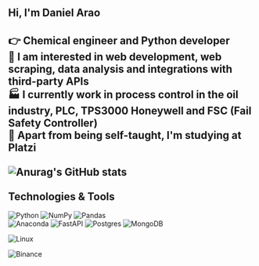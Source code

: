  Hi, I'm Daniel Arao 
 ------
:point_right: Chemical engineer and Python developer <br />
:runner: I am interested in web development, web scraping, data analysis and integrations with third-party APIs <br />
:factory: I currently work in process control in the oil industry, PLC, TPS3000 Honeywell and FSC (Fail Safety Controller) <br />
🦾 Apart from being self-taught, I'm studying at Platzi <br />
<br />
![Anurag's GitHub stats](https://github-readme-stats.vercel.app/api?username=araod14&show_icons=true&theme=merko)<br />
<br />
Technologies & Tools
------
![Python](https://img.shields.io/badge/python-3670A0?style=for-the-badge&logo=python&logoColor=ffdd54)
![NumPy](https://img.shields.io/badge/numpy-%23013243.svg?style=for-the-badge&logo=numpy&logoColor=white)
![Pandas](https://img.shields.io/badge/pandas-%23150458.svg?style=for-the-badge&logo=pandas&logoColor=white)  
![Anaconda](https://img.shields.io/badge/Anaconda-%2344A833.svg?style=for-the-badge&logo=anaconda&logoColor=white)
![FastAPI](https://img.shields.io/badge/FastAPI-005571?style=for-the-badge&logo=fastapi)
![Postgres](https://img.shields.io/badge/postgres-%23316192.svg?style=for-the-badge&logo=postgresql&logoColor=white)
![MongoDB](https://img.shields.io/badge/MongoDB-%234ea94b.svg?style=for-the-badge&logo=mongodb&logoColor=white)

![Linux](https://img.shields.io/badge/Linux-FCC624?style=for-the-badge&logo=linux&logoColor=black)
  
![Binance](https://img.shields.io/badge/Binance-FCD535?style=for-the-badge&logo=binance&logoColor=white)


<!---
araod14/araod14 is a ✨ special ✨ repository because its `README.md` (this file) appears on your GitHub profile.
You can click the Preview link to take a look at your changes.
--->


